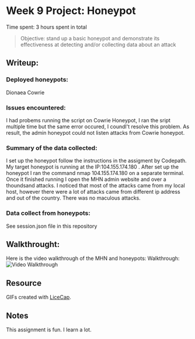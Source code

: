 # Week 9 Project: Honeypot

Time spent: 3 hours spent in total

> Objective:  stand up a basic honeypot and demonstrate its effectiveness at detecting and/or collecting data about an attack



## Writeup:
### Deployed honeypots:
Dionaea
Cowrie
### Issues encountered:
I had probems running the script on Cowrie Honeypot, I ran the sript multiple time but the same error occured, I coundl't resolve this problem. As result, the admin honeypot could not listen attacks from Cowrie honeypot.

### Summary of the data collected: 
I set up the honeypot follow the instructions in the assigment by Codepath. My target honeypot is running at the IP:104.155.174.180 . After set up the honeypot I ran the command nmap 104.155.174.180 on a separate terminal. Once it finished running I open the MHN admin website and over a thoundsand attacks. I noticed that most of the attacks came from my local host, however there were a lot of attacks came from different ip address and out of the country. There was no maculous attacks.

### Data collect from honeypots:
See session.json file in this repository 

## Walkthrought:
Here is the video walkthrough of the MHN and honeypots:
	Walkthrough: 
  	<img src='https://i.imgur.com/qL7tywc.gif' title='Video Walkthrough' width='' alt='Video Walkthrough' />

## Resource

GIFs created with [LiceCap](http://www.cockos.com/licecap/).

## Notes

This assignment is fun. I learn a lot.

